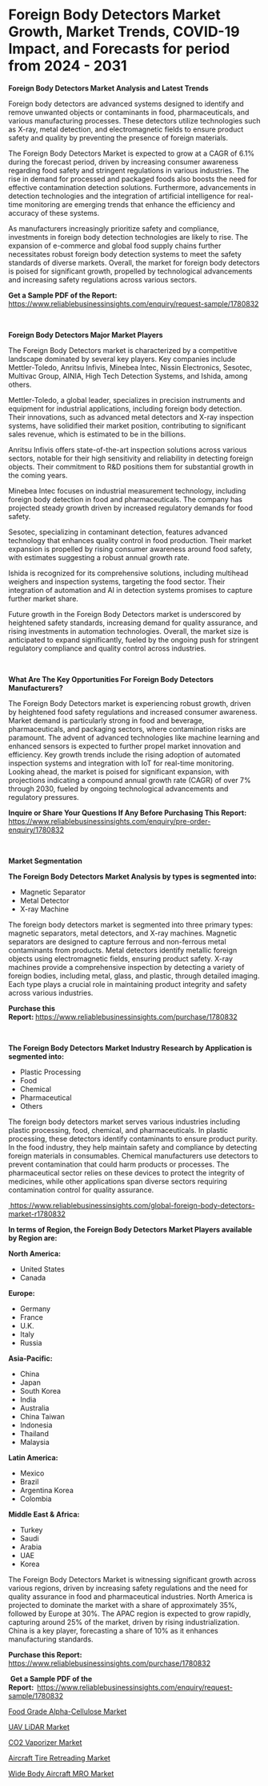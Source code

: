 <p><h1>Foreign Body Detectors Market Growth, Market Trends, COVID-19 Impact, and Forecasts for period from 2024 - 2031</h1></p><p><strong>Foreign Body Detectors Market Analysis and Latest Trends</strong></p>
<p><p>Foreign body detectors are advanced systems designed to identify and remove unwanted objects or contaminants in food, pharmaceuticals, and various manufacturing processes. These detectors utilize technologies such as X-ray, metal detection, and electromagnetic fields to ensure product safety and quality by preventing the presence of foreign materials. </p><p>The Foreign Body Detectors Market is expected to grow at a CAGR of 6.1% during the forecast period, driven by increasing consumer awareness regarding food safety and stringent regulations in various industries. The rise in demand for processed and packaged foods also boosts the need for effective contamination detection solutions. Furthermore, advancements in detection technologies and the integration of artificial intelligence for real-time monitoring are emerging trends that enhance the efficiency and accuracy of these systems.</p><p>As manufacturers increasingly prioritize safety and compliance, investments in foreign body detection technologies are likely to rise. The expansion of e-commerce and global food supply chains further necessitates robust foreign body detection systems to meet the safety standards of diverse markets. Overall, the market for foreign body detectors is poised for significant growth, propelled by technological advancements and increasing safety regulations across various sectors.</p></p>
<p><strong>Get a Sample PDF of the Report:&nbsp;</strong> <a href="https://www.reliablebusinessinsights.com/enquiry/request-sample/1780832?utm_campaign=1091&utm_medium=2&utm_source=Github&utm_content=ia&utm_term=20122024&utm_id=foreign-body-detectors">https://www.reliablebusinessinsights.com/enquiry/request-sample/1780832</a></p>
<p>&nbsp;</p>
<p><strong>Foreign Body Detectors Major Market Players</strong></p>
<p><p>The Foreign Body Detectors market is characterized by a competitive landscape dominated by several key players. Key companies include Mettler-Toledo, Anritsu Infivis, Minebea Intec, Nissin Electronics, Sesotec, Multivac Group, AINIA, High Tech Detection Systems, and Ishida, among others.</p><p>Mettler-Toledo, a global leader, specializes in precision instruments and equipment for industrial applications, including foreign body detection. Their innovations, such as advanced metal detectors and X-ray inspection systems, have solidified their market position, contributing to significant sales revenue, which is estimated to be in the billions.</p><p>Anritsu Infivis offers state-of-the-art inspection solutions across various sectors, notable for their high sensitivity and reliability in detecting foreign objects. Their commitment to R&D positions them for substantial growth in the coming years.</p><p>Minebea Intec focuses on industrial measurement technology, including foreign body detection in food and pharmaceuticals. The company has projected steady growth driven by increased regulatory demands for food safety.</p><p>Sesotec, specializing in contaminant detection, features advanced technology that enhances quality control in food production. Their market expansion is propelled by rising consumer awareness around food safety, with estimates suggesting a robust annual growth rate.</p><p>Ishida is recognized for its comprehensive solutions, including multihead weighers and inspection systems, targeting the food sector. Their integration of automation and AI in detection systems promises to capture further market share.</p><p>Future growth in the Foreign Body Detectors market is underscored by heightened safety standards, increasing demand for quality assurance, and rising investments in automation technologies. Overall, the market size is anticipated to expand significantly, fueled by the ongoing push for stringent regulatory compliance and quality control across industries.</p></p>
<p>&nbsp;</p>
<p><strong>What Are The Key Opportunities For Foreign Body Detectors Manufacturers?</strong></p>
<p><p>The Foreign Body Detectors market is experiencing robust growth, driven by heightened food safety regulations and increased consumer awareness. Market demand is particularly strong in food and beverage, pharmaceuticals, and packaging sectors, where contamination risks are paramount. The advent of advanced technologies like machine learning and enhanced sensors is expected to further propel market innovation and efficiency. Key growth trends include the rising adoption of automated inspection systems and integration with IoT for real-time monitoring. Looking ahead, the market is poised for significant expansion, with projections indicating a compound annual growth rate (CAGR) of over 7% through 2030, fueled by ongoing technological advancements and regulatory pressures.</p></p>
<p><strong>Inquire or Share Your Questions If Any Before Purchasing This Report:</strong> <a href="https://www.reliablebusinessinsights.com/enquiry/pre-order-enquiry/1780832?utm_campaign=1091&utm_medium=2&utm_source=Github&utm_content=ia&utm_term=20122024&utm_id=foreign-body-detectors">https://www.reliablebusinessinsights.com/enquiry/pre-order-enquiry/1780832</a></p>
<p>&nbsp;</p>
<p><strong>Market Segmentation</strong></p>
<p><strong>The Foreign Body Detectors Market Analysis by types is segmented into:</strong></p>
<p><ul><li>Magnetic Separator</li><li>Metal Detector</li><li>X-ray Machine</li></ul></p>
<p><p>The foreign body detectors market is segmented into three primary types: magnetic separators, metal detectors, and X-ray machines. Magnetic separators are designed to capture ferrous and non-ferrous metal contaminants from products. Metal detectors identify metallic foreign objects using electromagnetic fields, ensuring product safety. X-ray machines provide a comprehensive inspection by detecting a variety of foreign bodies, including metal, glass, and plastic, through detailed imaging. Each type plays a crucial role in maintaining product integrity and safety across various industries.</p></p>
<p><strong>Purchase this Report:&nbsp;</strong><a href="https://www.reliablebusinessinsights.com/purchase/1780832?utm_campaign=1091&utm_medium=2&utm_source=Github&utm_content=ia&utm_term=20122024&utm_id=foreign-body-detectors">https://www.reliablebusinessinsights.com/purchase/1780832</a></p>
<p>&nbsp;</p>
<p><strong>The Foreign Body Detectors Market Industry Research by Application is segmented into:</strong></p>
<p><ul><li>Plastic Processing</li><li>Food</li><li>Chemical</li><li>Pharmaceutical</li><li>Others</li></ul></p>
<p><p>The foreign body detectors market serves various industries including plastic processing, food, chemical, and pharmaceuticals. In plastic processing, these detectors identify contaminants to ensure product purity. In the food industry, they help maintain safety and compliance by detecting foreign materials in consumables. Chemical manufacturers use detectors to prevent contamination that could harm products or processes. The pharmaceutical sector relies on these devices to protect the integrity of medicines, while other applications span diverse sectors requiring contamination control for quality assurance.</p></p>
<p><a href="https://www.reliablebusinessinsights.com/global-foreign-body-detectors-market-r1780832?utm_campaign=1091&utm_medium=2&utm_source=Github&utm_content=ia&utm_term=20122024&utm_id=foreign-body-detectors">&nbsp;https://www.reliablebusinessinsights.com/global-foreign-body-detectors-market-r1780832</a></p>
<p><strong>In terms of Region, the Foreign Body Detectors Market Players available by Region are:</strong></p>
<p>
    <p> <strong> North America: </strong>
        <ul>
            <li>United States</li>
            <li>Canada</li>
        </ul>
        </p> 
    <p> <strong> Europe: </strong>
        <ul>
            <li>Germany</li>
            <li>France</li>
            <li>U.K.</li>
            <li>Italy</li>
            <li>Russia</li>
        </ul>
        </p> 
    <p> <strong> Asia-Pacific: </strong>
        <ul>
            <li>China</li>
            <li>Japan</li>
            <li>South Korea</li>
            <li>India</li>
            <li>Australia</li>
            <li>China Taiwan</li>
            <li>Indonesia</li>
            <li>Thailand</li>
            <li>Malaysia</li>
        </ul>
        </p> 
    <p> <strong> Latin America: </strong>
        <ul>
            <li>Mexico</li>
            <li>Brazil</li>
            <li>Argentina Korea</li>
            <li>Colombia</li>
        </ul>
        </p> 
    <p> <strong> Middle East & Africa: </strong>
        <ul>
            <li>Turkey</li>
            <li>Saudi</li>
            <li>Arabia</li>
            <li>UAE</li>
            <li>Korea</li>
        </ul>
    </p>
    </p>
<p><p>The Foreign Body Detectors Market is witnessing significant growth across various regions, driven by increasing safety regulations and the need for quality assurance in food and pharmaceutical industries. North America is projected to dominate the market with a share of approximately 35%, followed by Europe at 30%. The APAC region is expected to grow rapidly, capturing around 25% of the market, driven by rising industrialization. China is a key player, forecasting a share of 10% as it enhances manufacturing standards.</p></p>
<p><strong>Purchase this Report: </strong><a href="https://www.reliablebusinessinsights.com/purchase/1780832?utm_campaign=1091&utm_medium=2&utm_source=Github&utm_content=ia&utm_term=20122024&utm_id=foreign-body-detectors">https://www.reliablebusinessinsights.com/purchase/1780832</a></p>
<p>&nbsp;<strong>Get a Sample PDF of the Report:&nbsp;&nbsp;</strong><a href="https://www.reliablebusinessinsights.com/enquiry/request-sample/1780832?utm_campaign=1091&utm_medium=2&utm_source=Github&utm_content=ia&utm_term=20122024&utm_id=foreign-body-detectors">https://www.reliablebusinessinsights.com/enquiry/request-sample/1780832</a></p>
<p><strong></strong></p>
<p><p><a href="https://github.com/edacruz6/Market-Research-Report-List-1/blob/main/food-grade-alpha-cellulose-market.md?utm_campaign=1091&utm_medium=2&utm_source=Github&utm_content=ia&utm_term=20122024&utm_id=foreign-body-detectors">Food Grade Alpha-Cellulose Market</a></p><p><a href="https://www.linkedin.com/pulse/in-depth-analysis-uav-lidar-market-trends-growth-acagrof-64xbe?utm_campaign=1091&utm_medium=2&utm_source=Github&utm_content=ia&utm_term=20122024&utm_id=foreign-body-detectors">UAV LiDAR Market</a></p><p><a href="https://github.com/princessbartram3/Market-Research-Report-List-1/blob/main/co2-vaporizer-market.md?utm_campaign=1091&utm_medium=2&utm_source=Github&utm_content=ia&utm_term=20122024&utm_id=foreign-body-detectors">CO2 Vaporizer Market</a></p><p><a href="https://www.linkedin.com/pulse/aircraft-tire-retreading-market-analysis-insights-competition-pajze?utm_campaign=1091&utm_medium=2&utm_source=Github&utm_content=ia&utm_term=20122024&utm_id=foreign-body-detectors">Aircraft Tire Retreading Market</a></p><p><a href="https://www.linkedin.com/pulse/global-wide-body-aircraft-mro-market-insights-size-share-9g2ge?utm_campaign=1091&utm_medium=2&utm_source=Github&utm_content=ia&utm_term=20122024&utm_id=foreign-body-detectors">Wide Body Aircraft MRO Market</a></p></p>